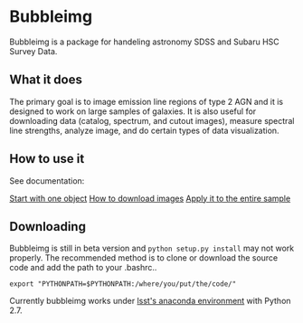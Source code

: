 # Bubbleimg

Bubbleimg is a package for handeling astronomy SDSS and Subaru HSC Survey Data. 

## What it does

The primary goal is to image emission line regions of type 2 AGN and it is designed to work on large samples of galaxies. It is also useful for downloading data (catalog, spectrum, and cutout images), measure spectral line strengths, analyze image, and do certain types of data visualization. 


## How to use it

See documentation:

[Start with one object](docs/obsobj.rst)
[How to download images](docs/imgdownload.rst)
[Apply it to the entire sample](docs/batch.rst)


## Downloading

Bubbleimg is still in beta version and `python setup.py install` may not work properly. The recommended method is to clone or download the source code and add the path to your .bashrc.. 

~~~~
export "PYTHONPATH=$PYTHONPATH:/where/you/put/the/code/" 
~~~~

Currently bubbleimg works under [lsst's anaconda environment](https://pipelines.lsst.io/install/conda.html) with Python 2.7.  

